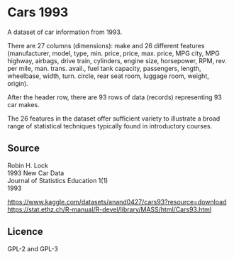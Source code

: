 # Cars 1993

A dataset of car information from 1993.

There are 27 columns (dimensions): make and 26 different features (manufacturer, model, type, min. price, price, max. price, MPG city, MPG highway, airbags, drive train, cylinders, engine size, horsepower, RPM, rev. per mile, man. trans. avail., fuel tank capacity, passengers, length, wheelbase, width, turn. circle, rear seat room, luggage room, weight, origin).

After the header row, there are 93 rows of data (records) representing 93 car makes.

The 26 features in the dataset offer sufficient variety to illustrate a broad range of statistical techniques typically found in introductory courses.

## Source

Robin H. Lock  
1993 New Car Data  
Journal of Statistics Education 1(1)  
1993

https://www.kaggle.com/datasets/anand0427/cars93?resource=download
https://stat.ethz.ch/R-manual/R-devel/library/MASS/html/Cars93.html

## Licence

GPL-2 and GPL-3
